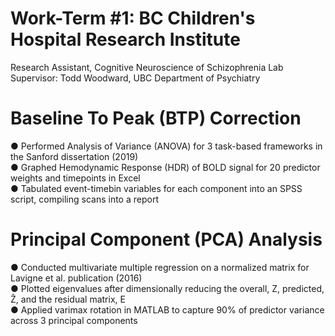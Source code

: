 # Work-Term #1: BC Children's Hospital Research Institute  
  Research Assistant, Cognitive Neuroscience of Schizophrenia Lab       
  Supervisor: Todd Woodward, UBC Department of Psychiatry

# Baseline To Peak (BTP) Correction
● Performed Analysis of Variance (ANOVA) for 3 task-based frameworks in the Sanford dissertation (2019)                         
● Graphed Hemodynamic Response (HDR) of BOLD signal for 20 predictor weights and timepoints in Excel                           
● Tabulated event-timebin variables for each component into an SPSS script, compiling scans into a report                         

# Principal Component (PCA) Analysis
● Conducted multivariate multiple regression on a normalized matrix for Lavigne et al. publication (2016)                       
● Plotted eigenvalues after dimensionally reducing the overall, Z, predicted, Ẑ, and the residual matrix, E                     
● Applied varimax rotation in MATLAB to capture 90% of predictor variance across 3 principal components                      
